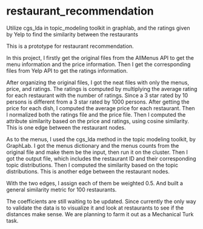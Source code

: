 restaurant_recommendation
=========================

Utilize cgs_lda in topic_modeling toolkit in graphlab, and the ratings given by Yelp to find the similarity between the restaurants

This is a prototype for restaurant recommendation.

In this project, I firstly get the original files from the AllMenus API to get the menu information and the price information.
Then I get the corresponding files from Yelp API to get the ratings information.

After organizing the original files, I got the neat files with only the menus, price, and ratings. The ratings is computed by multiplying
the average rating for each restaurant with the number of ratings. Since a 3 star rated by 10 persons is different from a 3 star rated by
1000 persons. After getting the price for each dish, I computed the average price for each restaurant. Then I normalized both the ratings 
file and the price file. Then I computed the attribute similarity based on the price and ratings, using cosine similarity. This is one edge
between the restaurant nodes.

As to the menus, I used the cgs_lda method in the topic modeling toolkit, by GraphLab. I got the menus dictionary and the menus counts 
from the original file and make them be the input, then run it on the cluster. Then I got the output file, which includes the restaurant ID
and their corresponding topic distributions. Then I computed the similarity based on the topic distributions. This is another edge between 
the restaurant nodes.

With the two edges, I assign each of them be weighted 0.5. And built a general similarity metric for 100 restaurants.

The coefficients are still waiting to be updated. Since currently the only way to validate the data is to
visualize it and look at restaurants to see if the distances make sense. We are planning to farm it out as a Mechanical Turk task.
